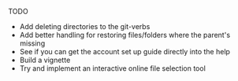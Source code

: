 TODO
* Add deleting directories to the git-verbs
* Add better handling for restoring files/folders where the parent's missing
* See if you can get the account set up guide directly into the help
* Build a vignette
* Try and implement an interactive online file selection tool